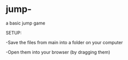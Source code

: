 # jump-
a basic jump game

SETUP:

-Save the files from main into a folder on your computer

-Open them into your browser (by dragging them)
